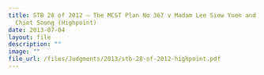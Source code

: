 ```yaml
---
title: STB 28 of 2012 – The MCST Plan No 367 v Madam Lee Siew Yuen and Mr Eng
  Chiet Soong (Highpoint)
date: 2013-07-04
layout: file
description: ""
image: ""
file_url: /files/Judgments/2013/stb-28-of-2012-highpoint.pdf
---
```

